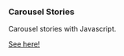 ### Carousel Stories
Carousel stories with Javascript.

[See here!](https://john5ouza.github.io/carousel-stories/)
